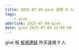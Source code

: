 ```yaml
---
title: 2025-07-09-give 違規 0 人
tags:
    - give
abbrlink: 2025-07-09-give
date: give-2025-07-09 12:00:00
---
```

give 板 [板規連結](https://www.ptt.cc/bbs/give/M.1612495900.A.C32.html)
昨天違規 0 人
